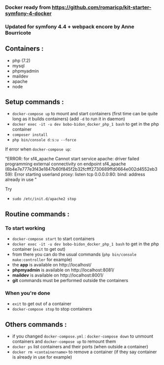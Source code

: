 ### Docker ready from https://github.com/romaricp/kit-starter-symfony-4-docker

### Updated for symfony 4.4 + webpack encore by Anne Bourricote

## Containers :
- php (7.2)
- mysql
- phpmyadmin
- maildev
- apache
- node

## Setup commands :
- `docker-compose up` to mount and start containers (first time can be quite long as it builds containers) (add `-d` to run it in daemon)
- `docker exec -it -u dev bobo-bidon_docker_php_1 bash` to get in the php container 
- `composer install`
- `php bin/console d:s:u --force`


If error when `docker-compose up`: 

"ERROR: for sf4_apache  Cannot start service apache: driver failed programming external connectivity on endpoint sf4_apache (6b4e7e777e3f43e1847b60f845f2b32fcfff2730689ffd0664e002d4552eb359): Error starting userland proxy: listen tcp 0.0.0.0:80: bind: address already in use
"

Try 
- `sudo /etc/init.d/apache2 stop`

## Routine commands :
### To start working
- `docker-compose start` to start containers
- `docker exec -it -u dev bobo-bidon_docker_php_1 bash` to get in the php container (`exit` to get out)
- from there you can do the usual commands (`php bin/console make:controller` for example)
- the **app** is available on http://localhost/
- **phpmyadmin** is available on http://localhost:8081/
- **maildev** is available on http://localhost:8001/
- **git** commands must be performed outside the containers

### When you're done
- `exit` to get out of a container
- `docker-compose stop` to stop containers

## Others commands :
- if you changed `docker-compose.yml` : `docker-compose down` to unmount containers and `docker-compose up` to remount them
- `docker ps` list containers and their ports (when outside a container)
- `docker rm <containername>` to remove a container (if they say container is already in use for example)
